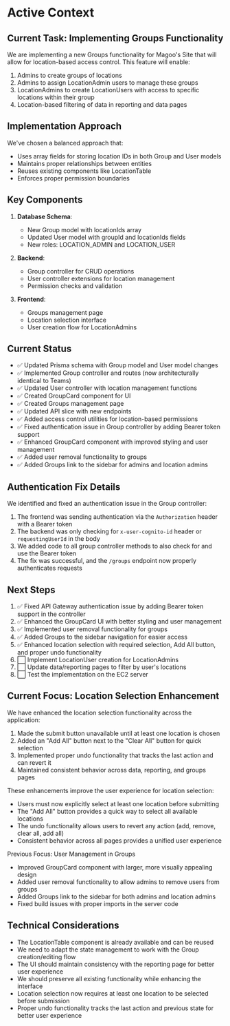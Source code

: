 # Active Context

## Current Task: Implementing Groups Functionality

We are implementing a new Groups functionality for Magoo's Site that will allow for location-based access control. This feature will enable:

1. Admins to create groups of locations
2. Admins to assign LocationAdmin users to manage these groups
3. LocationAdmins to create LocationUsers with access to specific locations within their group
4. Location-based filtering of data in reporting and data pages

## Implementation Approach

We've chosen a balanced approach that:
- Uses array fields for storing location IDs in both Group and User models
- Maintains proper relationships between entities
- Reuses existing components like LocationTable
- Enforces proper permission boundaries

## Key Components

1. **Database Schema**:
   - New Group model with locationIds array
   - Updated User model with groupId and locationIds fields
   - New roles: LOCATION_ADMIN and LOCATION_USER

2. **Backend**:
   - Group controller for CRUD operations
   - User controller extensions for location management
   - Permission checks and validation

3. **Frontend**:
   - Groups management page
   - Location selection interface
   - User creation flow for LocationAdmins

## Current Status

- ✅ Updated Prisma schema with Group model and User model changes
- ✅ Implemented Group controller and routes (now architecturally identical to Teams)
- ✅ Updated User controller with location management functions
- ✅ Created GroupCard component for UI
- ✅ Created Groups management page
- ✅ Updated API slice with new endpoints
- ✅ Added access control utilities for location-based permissions
- ✅ Fixed authentication issue in Group controller by adding Bearer token support
- ✅ Enhanced GroupCard component with improved styling and user management
- ✅ Added user removal functionality to groups
- ✅ Added Groups link to the sidebar for admins and location admins

## Authentication Fix Details

We identified and fixed an authentication issue in the Group controller:

1. The frontend was sending authentication via the `Authorization` header with a Bearer token
2. The backend was only checking for `x-user-cognito-id` header or `requestingUserId` in the body
3. We added code to all group controller methods to also check for and use the Bearer token
4. The fix was successful, and the `/groups` endpoint now properly authenticates requests

## Next Steps

1. ✅ Fixed API Gateway authentication issue by adding Bearer token support in the controller
2. ✅ Enhanced the GroupCard UI with better styling and user management
3. ✅ Implemented user removal functionality for groups
4. ✅ Added Groups to the sidebar navigation for easier access
5. ✅ Enhanced location selection with required selection, Add All button, and proper undo functionality
6. ⬜ Implement LocationUser creation for LocationAdmins
7. ⬜ Update data/reporting pages to filter by user's locations
8. ⬜ Test the implementation on the EC2 server

## Current Focus: Location Selection Enhancement

We have enhanced the location selection functionality across the application:
1. Made the submit button unavailable until at least one location is chosen
2. Added an "Add All" button next to the "Clear All" button for quick selection
3. Implemented proper undo functionality that tracks the last action and can revert it
4. Maintained consistent behavior across data, reporting, and groups pages

These enhancements improve the user experience for location selection:
- Users must now explicitly select at least one location before submitting
- The "Add All" button provides a quick way to select all available locations
- The undo functionality allows users to revert any action (add, remove, clear all, add all)
- Consistent behavior across all pages provides a unified user experience

Previous Focus: User Management in Groups
- Improved GroupCard component with larger, more visually appealing design
- Added user removal functionality to allow admins to remove users from groups
- Added Groups link to the sidebar for both admins and location admins
- Fixed build issues with proper imports in the server code

## Technical Considerations

- The LocationTable component is already available and can be reused
- We need to adapt the state management to work with the Group creation/editing flow
- The UI should maintain consistency with the reporting page for better user experience
- We should preserve all existing functionality while enhancing the interface
- Location selection now requires at least one location to be selected before submission
- Proper undo functionality tracks the last action and previous state for better user experience